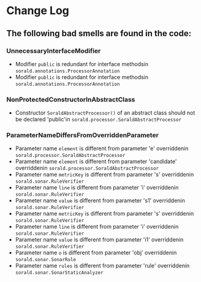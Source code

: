 # Change Log
## The following bad smells are found in the code:
### UnnecessaryInterfaceModifier
- Modifier `public` is redundant for interface methodsin `sorald.annotations.ProcessorAnnotation`
- Modifier `public` is redundant for interface methodsin `sorald.annotations.ProcessorAnnotation`
### NonProtectedConstructorInAbstractClass
- Constructor `SoraldAbstractProcessor()` of an abstract class should not be declared 'public'in `sorald.processor.SoraldAbstractProcessor`
### ParameterNameDiffersFromOverriddenParameter
- Parameter name `element` is different from parameter 'e' overriddenin `sorald.processor.SoraldAbstractProcessor`
- Parameter name `element` is different from parameter 'candidate' overriddenin `sorald.processor.SoraldAbstractProcessor`
- Parameter name `metricKey` is different from parameter 's' overriddenin `sorald.sonar.RuleVerifier`
- Parameter name `line` is different from parameter 'i' overriddenin `sorald.sonar.RuleVerifier`
- Parameter name `value` is different from parameter 's1' overriddenin `sorald.sonar.RuleVerifier`
- Parameter name `metricKey` is different from parameter 's' overriddenin `sorald.sonar.RuleVerifier`
- Parameter name `line` is different from parameter 'i' overriddenin `sorald.sonar.RuleVerifier`
- Parameter name `value` is different from parameter 'i1' overriddenin `sorald.sonar.RuleVerifier`
- Parameter name `o` is different from parameter 'obj' overriddenin `sorald.sonar.SonarRule`
- Parameter name `rules` is different from parameter 'rule' overriddenin `sorald.sonar.SonarStaticAnalyzer`
